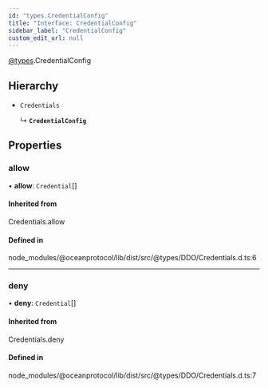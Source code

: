 ```yaml
---
id: "types.CredentialConfig"
title: "Interface: CredentialConfig"
sidebar_label: "CredentialConfig"
custom_edit_url: null
---
```


[@types](../modules/types.md).CredentialConfig

## Hierarchy

- `Credentials`

  ↳ **`CredentialConfig`**

## Properties

### allow

• **allow**: `Credential`[]

#### Inherited from

Credentials.allow

#### Defined in

node_modules/@oceanprotocol/lib/dist/src/@types/DDO/Credentials.d.ts:6

___

### deny

• **deny**: `Credential`[]

#### Inherited from

Credentials.deny

#### Defined in

node_modules/@oceanprotocol/lib/dist/src/@types/DDO/Credentials.d.ts:7
